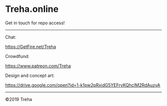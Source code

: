 # Treha.online

Get in touch for repo access!

---


Chat:

https://GetFire.net/Treha


Crowdfund:

https://www.patreon.com/Treha


Design and concept art:

https://drive.google.com/open?id=1-k1pw2pRxidG5YEFryKQhclM2RdAuzyA


---

©2019 Treha
